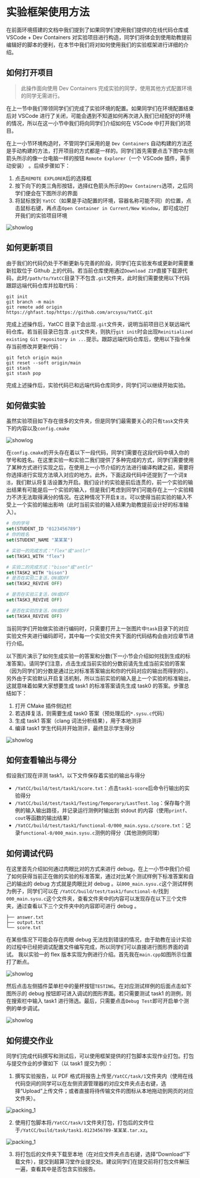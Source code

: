 # 实验框架使用方法

在前面环境搭建的文档中我们提到了如果同学们使用我们提供的在线代码仓库或 VSCode + Dev Containers 对实验项目进行构造，同学们将体会到使用助教提前编辑好的脚本的便利，在本节中我们将对如何使用我们的实验框架进行详细的介绍。

## 如何打开项目

> 此操作面向使用 Dev Containers 完成实验的同学，使用其他方式配置环境的同学无需进行。

在上一节中我们带领同学们们完成了实验环境的配置。如果同学们在环境配置结束后对 VSCode 进行了关闭，可能会遇到不知道如何再次进入我们已经配好的环境的情况，所以在这一小节中我们将向同学们介绍如何在 VSCode 中打开我们的项目。

在上一小节环境构造时，不管同学们采用的是 `Dev Containers` 自动构建的方法还是手动构建的方法，打开项目的方式都是一样的。同学们首先需要点击下图中左侧箭头所示的像一台电脑一样的按钮 `Remote Explorer`（一个 VSCode 插件，需手动安装） 。后续步骤如下：

1. 点击`REMOTE EXPLORER`后的选择框
2. 按下向下的类三角形按钮，选择红色箭头所示的`Dev Containers`选项，之后同学们便会在下图所示的界面
3. 将鼠标放到 `YatCC`（如果是手动配置的环境，容器名称可能不同）的位置，点击鼠标右键，再点击`Open Container in Current/New Window`，即可成功打开我们的实验项目环境

![showlog](../images/howtoreopendev.png)

## 如何更新项目

由于我们的代码仍处于不断更新与完善的阶段，同学们在实验发布或更新时需要重新拉取位于 Github 上的代码。若当前仓库使用通过`Download ZIP`直接下载源代码，此时`/path/to/YatCC`目录下不包含`.git`文件夹，此时我们需要使用以下代码跟踪远端代码仓库并拉取代码：

```shell
git init
git branch -m main
git remote add origin https://ghfast.top/https://github.com/arcsysu/YatCC.git
```

完成上述操作后，YatCC 目录下会出现`.git`文件夹，说明当前项目已关联远端代码仓库。若当前目录已包含`.git`文件夹，则执行`git init`时会出现`Reinitialized existing Git repository in ...`提示。跟踪远端代码仓库后，使用以下指令保存当前修改并更新代码：

```shell
git fetch origin main
git reset --soft origin/main
git stash
git stash pop
```

完成上述操作后，实验代码已和远端代码仓库同步，同学们可以继续开始实验。

## 如何做实验

虽然实验项目如下存在很多的文件夹，但是同学们最需要关心的只有`task`文件夹下的内容以及`config.cmake`

![showlog](../images/howtodolab.png)

在`config.cmake`的开头存在着以下一段代码，同学们需要在这段代码中填入你的学号和姓名。在这里实验一和实验二我们提供了多种完成的方式，同学们需要使用了某种方式进行实现之后，在使用上一小节介绍的方法进行编译构建之前，需要将你选择进行实现方法填入对应的地方。此外，下面这段代码中还提到了一个词`复活`，我们默认将复活设置为开启。我们设计的实验是前后连贯的，前一个实验的输出结果有可能是后一个实验的输入，但是我们考虑到同学们可能存在上一个实验精力不济无法取得满分的情况。在这种情况下开启`复活`，可以使得当前实验的输入不受上一个实验的输出影响（此时当前实验的输入结果为助教提前设计好的标准输入）。

```cmake
# 你的学号
set(STUDENT_ID "0123456789")
# 你的姓名
set(STUDENT_NAME "某某某")

# 实验一的完成方式："flex"或"antlr"
set(TASK1_WITH "flex")

# 实验二的完成方式："bison"或"antlr"
set(TASK2_WITH "bison")
# 是否在实验二复活，ON或OFF
set(TASK2_REVIVE OFF)

# 是否在实验三复活，ON或OFF
set(TASK3_REVIVE OFF)

# 是否在实验四复活，ON或OFF
set(TASK4_REVIVE OFF)
```

当前同学们开始做实验进行编码时，只需要打开上一张图片中`task`目录下的对应实验文件夹进行编码即可，其中每一个实验文件夹下面的代码结构会由对应章节进行介绍。

以下图片演示了如何生成实验一的答案和分数(下一小节会介绍如何找到生成的标准答案)。请同学们注意，点击生成当前实验的分数前请先生成当前实验的答案（因为同学们的分数是通过比对标准答案输出和你的代码对应的输出而得到的）。另外由于实验默认开启复活机制，所以当前实验的输入是上一个实验的标准输出，这就意味着如果大家想要生成 task1 的标准答案请先生成 task0 的答案。步骤总结如下：

1. 打开 CMake 插件侧边栏
2. 若选择复活，则需要生成 task0 答案（预处理后的`*.sysu.c`代码）
3. 生成 task1 答案（clang 词法分析结果），用于本地测评
4. 编译 task1 学生代码并开始测评，最终显示学生得分

![showlog](../images/howtoscorenew.png)

## 如何查看输出与得分

假设我们现在评测 task1，以下文件保存着实验的输出与得分

- `/YatCC/build/test/task1/score.txt`：点击`task1-score`后命令行输出的实验得分
- `/YatCC/build/test/task1/Testing/Temporary/LastTest.log`：保存每个测例的输入输出路径，并记录运行测例时输出到 stdout 的内容（使用`printf`、`cout`等函数的输出结果）
- `/YatCC/build/test/task1/functional-0/000_main.sysu.c/score.txt`：记录`functional-0/000_main.sysu.c`测例的得分（其他测例同理）

## 如何调试代码

在这里首先介绍如何通过肉眼比对的方式来进行 debug，在上一小节中我们介绍了如何获得当前正在做的实验的标准答案，通过对比某个测试样例下标准答案和自己的输出的 debug 方式就是肉眼比对 debug 。以`000_main.sysu.c`这个测试样例为例子，同学们可以在
`/YatCC/build/test/task1/functional-0/`找到`000_main.sysu.c`这个文件夹，查看文件夹中的内容可以发现存在以下三个文件夹，通过查看以下三个文件夹中的内容即可进行 debug 。

```text
├── answer.txt
├── output.txt
└── score.txt
```

在某些情况下可能会存在肉眼 debug 无法找到错误的情况，由于助教在设计实验的过程中已经把调试配置文件编写完成，所以同学们可以直接进行图形界面的调试。
我以实验一的 flex 版本实现为例进行介绍。首先我在`main.cpp`如图所示位置打了断点。

![showlog](../images/maindebug.png)

然后点击左侧插件菜单栏中的量杯按钮`TESTING`。在对应测试样例的后面点击如下图所示的 debug 按钮即可进入调试的图形界面。若只需要测试 task1 的测例，则在搜索栏中输入 task1 进行筛选。最后，只需要点击`Debug Test`即可开启单个测例的单步调试。

![showlog](../images/debugtest.png)

## 如何提交作业

同学们完成代码撰写和测试后，可以使用框架提供的打包脚本实现作业打包。打包与提交作业的步骤如下（以 task1 提交为例）：

1. 撰写实验报告，以 PDF 格式将报告上传至`/YatCC/task/1`文件夹内（使用在线代码空间的同学可以在左侧资源管理器的对应文件夹点击右键，选择“Upload”上传文件；或者直接将待传输文件的图标从本地拖动到网页的对应文件夹）。

![packing_1](../images/packing_1.png)

2. 使用打包脚本将`/YatCC/task/1`文件夹打包，打包后的文件位于`/YatCC/build/task/task1.0123456789-某某某.tar.xz`。

![packing_1](../images/packing_2.png)

3. 将打包后的文件夹下载至本地（在对应文件夹点击右键，选择“Download”下载文件），提交到超算习堂作业提交处。建议同学们在提交前将打包文件解压一遍，查看其中是否包含实验报告。
